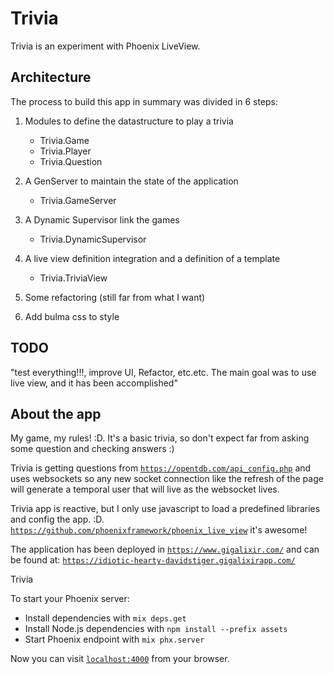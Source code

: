 # Trivia

Trivia is an experiment with Phoenix LiveView.

## Architecture

The process to build this app in summary was divided in 6 steps:

1. Modules to define the datastructure to play a trivia
   - Trivia.Game
   - Trivia.Player
   - Trivia.Question 
   
1. A GenServer to maintain the state of the application
   - Trivia.GameServer
   
1. A Dynamic Supervisor link the games
   - Trivia.DynamicSupervisor
1. A live view definition integration and a definition of a template
   - Trivia.TriviaView
1. Some refactoring (still far from what I want)

1. Add bulma css to style 

## TODO

"test everything!!!, improve UI, Refactor, etc.etc.  The main goal was to use live view, and it has been  accomplished"

## About the app

My game, my rules! :D.  It's a basic trivia, so don't expect far from asking some question and checking answers :)

Trivia is getting questions from [`https://opentdb.com/api_config.php`](Trivia_API) and uses websockets so any new socket connection like the refresh of the page will generate a temporal user that will live as the websocket lives.

Trivia app is reactive, but I only use javascript to load a predefined libraries and config the app. :D.  [`https://github.com/phoenixframework/phoenix_live_view`](https://github.com/phoenixframework/phoenix_live_view) it's awesome!

The application has been deployed in [`https://www.gigalixir.com/`](gigalixir) and can be
found at: [`https://idiotic-hearty-davidstiger.gigalixirapp.com/`](https://idiotic-hearty-davidstiger.gigalixirapp.com/)

Trivia 

To start your Phoenix server:

  * Install dependencies with `mix deps.get`
  * Install Node.js dependencies with `npm install --prefix assets`
  * Start Phoenix endpoint with `mix phx.server`

Now you can visit [`localhost:4000`](http://localhost:4000) from your browser.
